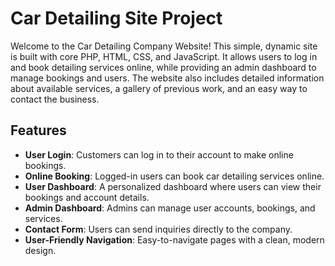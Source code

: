 # Car Detailing Site Project

Welcome to the Car Detailing Company Website! This simple, dynamic site is built with core PHP, HTML, CSS, and JavaScript. It allows users to log in and book detailing services online, while providing an admin dashboard to manage bookings and users. The website also includes detailed information about available services, a gallery of previous work, and an easy way to contact the business.

## Features
- **User Login**: Customers can log in to their account to make online bookings.
- **Online Booking**: Logged-in users can book car detailing services online.
- **User Dashboard**: A personalized dashboard where users can view their bookings and account details.
- **Admin Dashboard**: Admins can manage user accounts, bookings, and services.
- **Contact Form**: Users can send inquiries directly to the company.
- **User-Friendly Navigation**: Easy-to-navigate pages with a clean, modern design.

